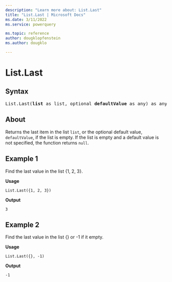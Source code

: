 ```yaml
---
description: "Learn more about: List.Last"
title: "List.Last | Microsoft Docs"
ms.date: 3/11/2022
ms.service: powerquery

ms.topic: reference
author: dougklopfenstein
ms.author: dougklo

---
```

# List.Last

## Syntax

<pre>
List.Last(<b>list</b> as list, optional <b>defaultValue</b> as any) as any 
</pre>
  
## About

Returns the last item in the list `list`, or the optional default value, `defaultValue`, if the list is empty. If the list is empty and a default value is not specified, the function returns `null`.

## Example 1

Find the last value in the list {1, 2, 3}.

**Usage**

```powerquery-m
List.Last({1, 2, 3})
```

**Output**

`3`

## Example 2

Find the last value in the list {} or -1 if it empty.

**Usage**

```powerquery-m
List.Last({}, -1)
```

**Output**

`-1`
